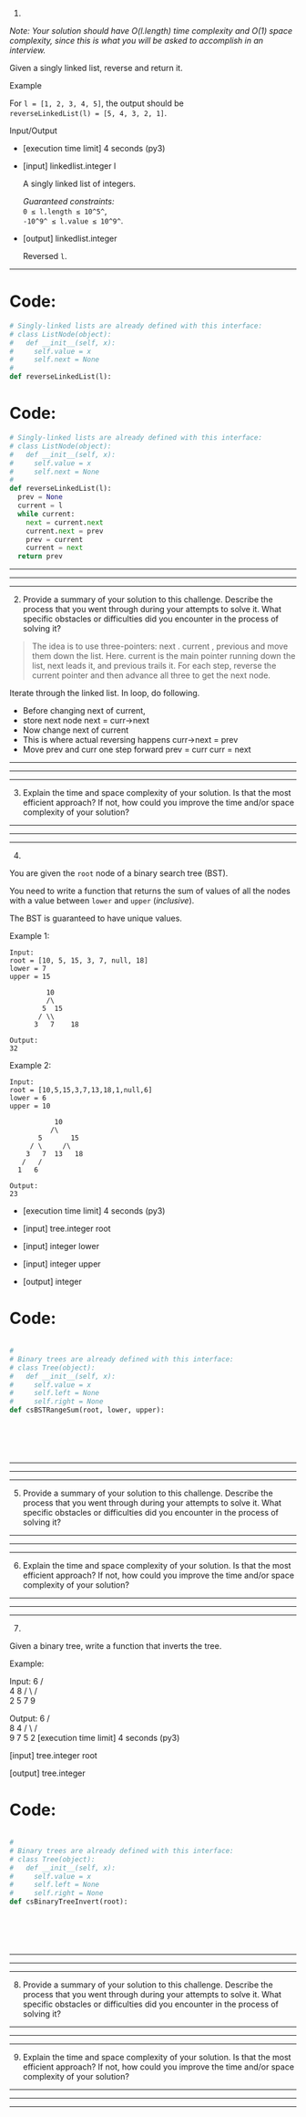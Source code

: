 1.  
*Note: Your solution should have O(l.length) time complexity and O(1) space complexity, since this is what you will be asked to accomplish in an interview.*

Given a singly linked list, reverse and return it.

Example

For `l = [1, 2, 3, 4, 5]`, the output should be\
`reverseLinkedList(l) = [5, 4, 3, 2, 1]`.

Input/Output

-   [execution time limit] 4 seconds (py3)

-   [input] linkedlist.integer l

    A singly linked list of integers.

    *Guaranteed constraints:*\
    `0 ≤ l.length ≤ 10^5^`,\
    `-10^9^ ≤ l.value ≤ 10^9^`.

-   [output] linkedlist.integer

    Reversed `l`.

---


# Code:

```py
# Singly-linked lists are already defined with this interface:
# class ListNode(object):
#   def __init__(self, x):
#     self.value = x
#     self.next = None
#
def reverseLinkedList(l):
```


# Code:

```py
# Singly-linked lists are already defined with this interface:
# class ListNode(object):
#   def __init__(self, x):
#     self.value = x
#     self.next = None
#
def reverseLinkedList(l):
  prev = None
  current = l
  while current:
    next = current.next
    current.next = prev
    prev = current
    current = next
  return prev

```


---
---
---
2.  Provide a summary of your solution to this challenge. Describe the process that you went through during your attempts to solve it. What
specific obstacles or difficulties did you encounter in the process of solving it?


>The idea is to use three-pointers: next . current , previous and move them down the list. Here. current is the main pointer running down the list, next leads it, and previous trails it. For each step, reverse the current pointer and then advance all three to get the next node.


Iterate through the linked list. In loop, do following. 
- Before changing next of current, 
- store next node 
next = curr->next
- Now change next of current 
- This is where actual reversing happens 
curr->next = prev 
- Move prev and curr one step forward 
prev = curr 
curr = next


---
---
---
3.  Explain the time and space complexity of your solution. Is that the most efficient approach? If not, how could you improve the time
and/or space complexity of your solution?






---
---
---
4.  
You are given the `root` node of a binary search tree (BST).

You need to write a function that returns the sum of values of all the nodes with a value between `lower` and `upper` (*inclusive*).

The BST is guaranteed to have unique values.

Example 1:

```
Input:
root = [10, 5, 15, 3, 7, null, 18]
lower = 7
upper = 15

         10
         /\
        5  15
       / \\
      3   7    18

Output:
32

```

Example 2:

```
Input:
root = [10,5,15,3,7,13,18,1,null,6]
lower = 6
upper = 10

           10
          /\
       5       15
     / \     /\
    3   7  13   18
   /   /
  1   6

Output:
23

```

-   [execution time limit] 4 seconds (py3)

-   [input] tree.integer root

-   [input] integer lower

-   [input] integer upper

-   [output] integer




# Code:

```py

#
# Binary trees are already defined with this interface:
# class Tree(object):
#   def __init__(self, x):
#     self.value = x
#     self.left = None
#     self.right = None
def csBSTRangeSum(root, lower, upper):







```


---
---
---
5. Provide a summary of your solution to this challenge. Describe the process that you went through during your attempts to solve it. What
specific obstacles or difficulties did you encounter in the process of solving it?






---
---
---
6.   Explain the time and space complexity of your solution. Is that the most efficient approach? If not, how could you improve the time
and/or space complexity of your solution?






---
---
---
7.   
Given a binary tree, write a function that inverts the tree.

Example:

Input:
     6
   /   \
  4     8
 / \   / \
2   5 7   9

Output:
     6
   /   \
  8     4
 / \   / \
9   7 5   2
[execution time limit] 4 seconds (py3)

[input] tree.integer root

[output] tree.integer




# Code:

```py

#
# Binary trees are already defined with this interface:
# class Tree(object):
#   def __init__(self, x):
#     self.value = x
#     self.left = None
#     self.right = None
def csBinaryTreeInvert(root):







```


---
---
---
8.   Provide a summary of your solution to this challenge. Describe the process that you went through during your attempts to solve it. What
specific obstacles or difficulties did you encounter in the process of solving it?






---
---
---
9.   Explain the time and space complexity of your solution. Is that the most efficient approach? If not, how could you improve the time
and/or space complexity of your solution?






---
---
---


